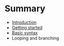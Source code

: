 # Summary

* [Introduction](README.md)
* [Getting started](getting_started.md)
* [Basic syntax](basic_syntax.md)
* Looping and branching

